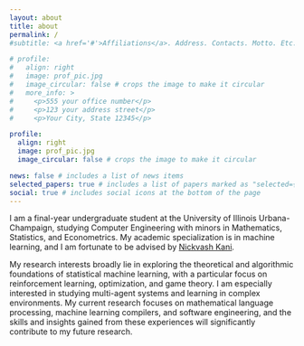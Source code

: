 ```yaml
---
layout: about
title: about
permalink: /
#subtitle: <a href='#'>Affiliations</a>. Address. Contacts. Motto. Etc.

# profile:
#   align: right
#   image: prof_pic.jpg
#   image_circular: false # crops the image to make it circular
#   more_info: >
#     <p>555 your office number</p>
#     <p>123 your address street</p>
#     <p>Your City, State 12345</p>

profile:
  align: right
  image: prof_pic.jpg
  image_circular: false # crops the image to make it circular

news: false # includes a list of news items
selected_papers: true # includes a list of papers marked as "selected={true}"
social: true # includes social icons at the bottom of the page
---
```


I am a final-year undergraduate student at the University of Illinois Urbana-Champaign, studying Computer Engineering with minors in Mathematics, Statistics, and Econometrics. My academic specialization is in machine learning, and I am fortunate to be advised by [Nickvash Kani](https://nickvashkani.com/).

My research interests broadly lie in exploring the theoretical and algorithmic foundations of statistical machine learning, with a particular focus on reinforcement learning, optimization, and game theory. I am especially interested in studying multi-agent systems and learning in complex environments. My current research focuses on mathematical language processing, machine learning compilers, and software engineering, and the skills and insights gained from these experiences will significantly contribute to my future research.

<!-- Test Test 123 Write your biography here. Tell the world about yourself. Link to your favorite [subreddit](http://reddit.com). You can put a picture in, too. The code is already in, just name your picture `prof_pic.jpg` and put it in the `img/` folder.

Put your address / P.O. box / other info right below your picture. You can also disable any of these elements by editing `profile` property of the YAML header of your `_pages/about.md`. Edit `_bibliography/papers.bib` and Jekyll will render your [publications page](/al-folio/publications/) automatically.

Link to your social media connections, too. This theme is set up to use [Font Awesome icons](https://fontawesome.com/) and [Academicons](https://jpswalsh.github.io/academicons/), like the ones below. Add your Facebook, Twitter, LinkedIn, Google Scholar, or just disable all of them. -->
